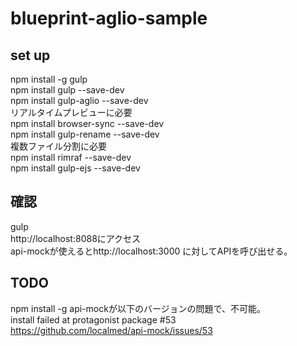 # blueprint-aglio-sample

## set up  
npm install -g gulp  
npm install gulp --save-dev  
npm install gulp-aglio --save-dev  
リアルタイムプレビューに必要  
npm install browser-sync --save-dev  
npm install gulp-rename --save-dev  
複数ファイル分割に必要  
npm install rimraf --save-dev  
npm install gulp-ejs --save-dev  

## 確認  
gulp  
http://localhost:8088にアクセス  
api-mockが使えるとhttp://localhost:3000 に対してAPIを呼び出せる。  

## TODO  
npm install -g api-mockが以下のバージョンの問題で、不可能。  
install failed at protagonist package #53  
https://github.com/localmed/api-mock/issues/53  